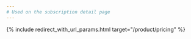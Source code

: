 ```yaml
---
# Used on the subscription detail page
---
```

{% include redirect_with_url_params.html target="/product/pricing" %}

